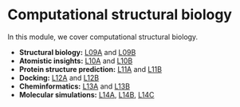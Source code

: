 # Computational structural biology

In this module, we cover computational structural biology.

-   **Structural biology:** [L09A](../09A/) and [L09B](../09B/)
-   **Atomistic insights:** [L10A](../10A/) and [L10B](../10B/)
-   **Protein structure prediction:** [L11A](../11A/) and [L11B](../11B/)
-   **Docking:** [L12A](../12A/) and [L12B](../12B/)
-   **Cheminformatics:** [L13A](../13A/) and [L13B](../13B/)
-   **Molecular simulations:** [L14A](../14A/), [L14B](../14B/), [L14C](../14C/)
